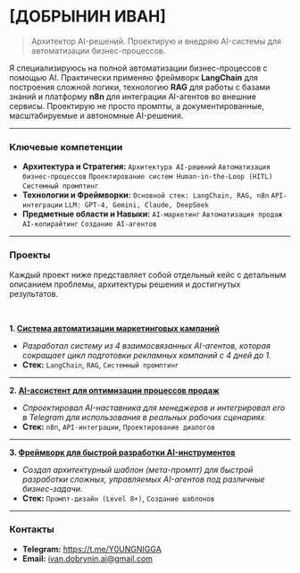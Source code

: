 # [ДОБРЫНИН ИВАН]
> Архитектор AI-решений. Проектирую и внедряю AI-системы для автоматизации бизнес-процессов.

Я специализируюсь на полной автоматизации бизнес-процессов с помощью AI. Практически применяю фреймворк **LangChain** для построения сложной логики, технологию **RAG** для работы с базами знаний и платформу **n8n** для интеграции AI-агентов во внешние сервисы. Проектирую не просто промпты, а документированные, масштабируемые и автономные AI-решения.

---

###  Ключевые компетенции

* **Архитектура и Стратегия:** `Архитектура AI-решений` `Автоматизация бизнес-процессов` `Проектирование систем Human-in-the-Loop (HITL)` `Системный промптинг`
* **Технологии и Фреймворки:** `Основной стек: LangChain, RAG, n8n` `API-интеграции` `LLM: GPT-4, Gemini, Claude, DeepSeek`
* **Предметные области и Навыки:** `AI-маркетинг` `Автоматизация продаж` `AI-копирайтинг` `Создание AI-агентов`

---

### Проекты

Каждый проект ниже представляет собой отдельный кейс с детальным описанием проблемы, архитектуры решения и достигнутых результатов.

<br>

**1. [Система автоматизации маркетинговых кампаний](./project-01-marketing-automation/README.md)**
* *Разработал систему из 4 взаимосвязанных AI-агентов, которая сокращает цикл подготовки рекламных кампаний с 4 дней до 1.*
* **Стек:** `LangChain`, `RAG`, `Системный промптинг`

---

**2. [AI-ассистент для оптимизации процессов продаж](./project-02-sales-assistant/README.md)**
* *Спроектировал AI-наставника для менеджеров и интегрировал его в Telegram для использования в реальных рабочих сценариях.*
* **Стек:** `n8n`, `API-интеграции`, `Проектирование диалогов`

---

**3. [Фреймворк для быстрой разработки AI-инструментов](./project-03-meta-prompts/README.md)**
* *Создал архитектурный шаблон (мета-промпт) для быстрой разработки сложных, управляемых AI-агентов под различные бизнес-задачи.*
* **Стек:** `Промпт-дизайн (Level 8+)`, `Создание шаблонов`

---

### Контакты

* **Telegram:** https://t.me/Y0UNGNIGGA
* **Email:** ivan.dobrynin.ai@gmail.com
